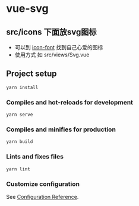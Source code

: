 # vue-svg

## src/icons 下面放svg图标 
* 可以到  [icon-font](https://www.iconfont.cn/) 找到自己心爱的图标
* 使用方式 如 src/views/Svg.vue

## Project setup
```
yarn install
```

### Compiles and hot-reloads for development
```
yarn serve
```

### Compiles and minifies for production
```
yarn build
```

### Lints and fixes files
```
yarn lint
```

### Customize configuration
See [Configuration Reference](https://cli.vuejs.org/config/).
